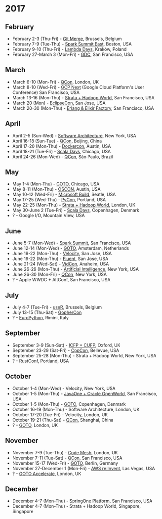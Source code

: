 # 2017

## February

* February 2-3 (Thu-Fri) - [Git Merge](http://git-merge.com/), Brussels, Belgium
* February 7-9 (Tue-Thu) - [Spark Summit East](https://spark-summit.org/east-2017/), Boston, USA
* February 9-10 (Thu-Fri) - [Lambda Days](http://www.lambdadays.org/lambdadays2017), Kraków, Poland
* February 27-March 3 (Mon-Fri) - [GDC](http://www.gdconf.com/), San Francisco, USA

## March

* March 6-10 (Mon-Fri) - [QCon](https://qconlondon.com/), London, UK
* March 8-10 (Wed-Fri) - [GCP Next](https://cloudnext.withgoogle.com/) (Google Cloud Platform's User Conference) San Francisco, USA
* March 13-16 (Mon-Thu) - [Strata + Hadoop World](http://conferences.oreilly.com/strata/strata-ca), San Francisco, USA
* March 20 (Mon) - [EclipseCon](https://www.eclipseconverge.org/na2017/), San Jose, USA
* March 20-30 (Mon-Thu) - [Erlang & Elixir Factory](http://www.erlang-factory.com/sfbay2017/), San Francisco, USA

## April

* April 2-5 (Sun-Wed) - [Software Architecture](http://conferences.oreilly.com/software-architecture/sa-ny), New York, USA
* April 16-18 (Sun-Tue) - [QCon](http://2017.qconbeijing.com/), Beijing, China
* April 17-20 (Mon-Thu) - [Dockercon](http://2017.dockercon.com/), Austin, USA
* April 18-21 (Tue-Fri) - [Scala Days](http://event.scaladays.org/scaladays-chicago-2017), Chicago, USA
* April 24-26 (Mon-Wed) - [QCon](http://qconsp.com/), São Paulo, Brazil

## May

* May 1-4 (Mon-Thu) - [GOTO](https://gotochgo.com/), Chicago, USA
* May 8-11 (Mon-Thu) - [OSCON](http://conferences.oreilly.com/oscon/oscon-tx), Austin, USA
* May 10-12 (Wed-Fri) - [Microsoft Build](http://build.microsoft.com/), Seatle, USA
* May 17-25 (Wed-Thu) - [PyCon](https://us.pycon.org/2017/), Portland, USA
* May 22-25 (Mon-Thu) - [Strata + Hadoop World](http://conferences.oreilly.com/strata/strata-eu), London, UK
* May 30-June 2 (Tue-Fri) - [Scala Days](http://event.scaladays.org/scaladays-cph-2017), Copenhagen, Denmark
* ? - Google I/O, Mountain View, USA

## June

* June 5-7 (Mon-Wed) - [Spark Summit](https://spark-summit.org/2017/), San Francisco, USA
* June 12-14 (Mon-Wed) - [GOTO](https://gotoams.nl/), Amsterdam, Netherlands
* June 19-22 (Mon-Thu) - [Velocity](http://conferences.oreilly.com/velocity/vl-ca), San Jose, USA
* June 19-22 (Mon-Thu) - [Fluent](http://conferences.oreilly.com/fluent/fl-ca), San Jose, USA
* June 21-24 (Wed-Sat) - [VidCon](http://vidcon.com/), Anaheim, USA
* June 26-29 (Mon-Thu) - [Artificial Intelligence](http://conferences.oreilly.com/artificial-intelligence/ai-ny), New York, USA
* June 26-30 (Mon-Fri) - [QCon](https://qconnewyork.com/), New York, USA
* ? - Apple WWDC + AltConf, San Francisco, USA

## July

* July 4-7 (Tue-Fri) - [useR](https://twitter.com/user_brussels), Brussels, Belgium
* July 13-15 (Thu-Sat) - [GopherCon](https://gophercon.com/)
* ? - [EuroPython](http://blog.europython.eu/post/152466580627/europython-2017-will-be-held-in-rimini-italy), Rimini, Italy

## September

* September 3-9 (Sun-Sat) - [ICFP + CUFP](http://conf.researchr.org/home/icfp-2017), Oxford, UK
* September 23-29 (Sat-Fri) - [CppCon](https://cppcon.org/), Bellevue, USA
* September 25-28 (Mon-Thu) - Strata + Hadoop World, New York, USA
* ? - RustConf, Portland, USA

## October

* October 1-4 (Mon-Wed) - Velocity, New York, USA
* October 1-5 (Mon-Thu) - [JavaOne + Oracle OpenWorld](https://go.oracle.com/LP=39416), San Francisco, USA
* October 1-5 (Mon-Thu) - [GOTO](https://gotocph.com/), Copenhagen, Denmark
* October 16-19 (Mon-Thu) - Software Architecture, London, UK
* October 17-20 (Tue-Fri) - Velocity, London, UK
* October 19-21 (Thu-Sat) - [QCon](http://2016.qconshanghai.com/), Shanghai, China
* ? - [GOTO](https://gotocon.com/), London, UK

## November

* November 7-9 (Tue-Thu) - [Code Mesh](http://www.codemesh.io/), London, UK
* November 7-11 (Tue-Sat) - [QCon](https://qconsf.com/), San Francisco, USA
* November 15-17 (Wed-Fri) - [GOTO](https://gotocon.com/), Berlin, Germany
* November 27-December 1 (Mon-Fri) - [AWS re:Invent](http://reinvent.awsevents.com/), Las Vegas, USA
* ? - [GOTO Accelerate](https://gotocon.com/), London, UK

## December

* December 4-7 (Mon-Thu) - [SpringOne Platform](https://springoneplatform.io/), San Francisco, USA
* December 4-7 (Mon-Thu) - Strata + Hadoop World, Singapore, Singapore

